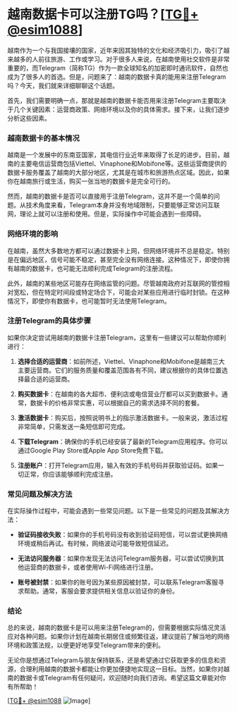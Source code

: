 # 越南数据卡可以注册TG吗？[[TG💪+ @esim1088](https://t.me/s/esim1088)]

越南作为一个与我国接壤的国家，近年来因其独特的文化和经济吸引力，吸引了越来越多的人前往旅游、工作或学习。对于很多人来说，在越南使用社交软件是非常重要的，而Telegram（简称TG）作为一款全球知名的加密即时通讯软件，自然也成为了很多人的首选。但是，问题来了：越南的数据卡真的能用来注册Telegram吗？今天，我们就来详细聊聊这个话题。

首先，我们需要明确一点，那就是越南的数据卡能否用来注册Telegram主要取决于几个关键因素：运营商政策、网络环境以及你的具体需求。接下来，让我们逐步分析这些因素。

### 越南数据卡的基本情况

越南是一个发展中的东南亚国家，其电信行业近年来取得了长足的进步。目前，越南的主要电信运营商包括Viettel、Vinaphone和Mobifone等。这些运营商提供的数据卡服务覆盖了越南的大部分地区，尤其是在城市和旅游热点区域。因此，如果你在越南旅行或生活，购买一张当地的数据卡是完全可行的。

然而，越南的数据卡是否可以直接用于注册Telegram，这并不是一个简单的问题。从技术角度来看，Telegram本身并没有地域限制，只要能够正常访问互联网，理论上就可以注册和使用。但是，实际操作中可能会遇到一些障碍。

### 网络环境的影响

在越南，虽然大多数地方都可以通过数据卡上网，但网络环境并不总是稳定。特别是在偏远地区，信号可能不稳定，甚至完全没有网络连接。这种情况下，即使你拥有越南的数据卡，也可能无法顺利完成Telegram的注册流程。

此外，越南的某些地区可能存在网络监管的问题。尽管越南政府对互联网的管控相对宽松，但在特定时间段或特定场合下，可能会对某些应用进行临时封锁。在这种情况下，即使你有数据卡，也可能暂时无法使用Telegram。

### 注册Telegram的具体步骤

如果你决定尝试用越南的数据卡注册Telegram，这里有一些建议可以帮助你顺利进行：

1. **选择合适的运营商**：如前所述，Viettel、Vinaphone和Mobifone是越南三大主要运营商。它们的服务质量和覆盖范围各有不同，建议根据你的具体位置选择最合适的运营商。

2. **购买数据卡**：在越南的各大超市、便利店或电信营业厅都可以买到数据卡。通常，数据卡的价格非常实惠，可以根据自己的需求选择不同的套餐。

3. **激活数据卡**：购买后，按照说明书上的指示激活数据卡。一般来说，激活过程非常简单，只需发送一条短信即可完成。

4. **下载Telegram**：确保你的手机已经安装了最新的Telegram应用程序。你可以通过Google Play Store或Apple App Store免费下载。

5. **注册账户**：打开Telegram应用，输入有效的手机号码并获取验证码。如果一切正常，你应该能够顺利完成注册。

### 常见问题及解决方法

在实际操作过程中，可能会遇到一些常见问题。以下是一些常见的问题及其解决方法：

- **验证码接收失败**：如果你的手机号码没有收到验证码短信，可以尝试更换网络环境或稍后再试。有时候，网络波动可能导致短信延迟。
  
- **无法访问服务器**：如果你发现无法访问Telegram服务器，可以尝试切换到其他运营商的数据卡，或者使用Wi-Fi网络进行注册。

- **账号被封禁**：如果你的账号因为某些原因被封禁，可以联系Telegram客服寻求帮助。通常，客服会要求提供相关信息以验证你的身份。

### 结论

总的来说，越南的数据卡是可以用来注册Telegram的，但需要根据实际情况灵活应对各种问题。如果你计划在越南长期居住或频繁往返，建议提前了解当地的网络环境和政策法规，以便更好地享受Telegram带来的便利。

无论你是想通过Telegram与朋友保持联系，还是希望通过它获取更多的信息和资源，合理利用越南的数据卡都能让你更加便捷地实现这一目标。当然，如果你对越南的数据卡或Telegram有任何疑问，欢迎随时向我们咨询。希望这篇文章能对你有所帮助！

[[TG💪+ @esim1088](https://t.me/s/esim1088) ![Image](https://i.postimg.cc/4NQfJmqS/Snipaste-2025-05-13-00-14-12.png)]